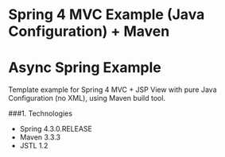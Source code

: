 # Spring 4 MVC Example (Java Configuration) + Maven
# Async Spring Example
Template example for Spring 4 MVC + JSP View with pure Java Configuration (no XML), using Maven build tool.

###1. Technologies
* Spring 4.3.0.RELEASE
* Maven 3.3.3
* JSTL 1.2



